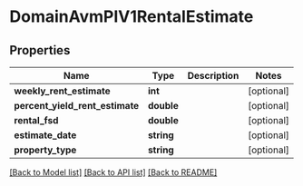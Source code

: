 # DomainAvmPIV1RentalEstimate

## Properties
Name | Type | Description | Notes
------------ | ------------- | ------------- | -------------
**weekly_rent_estimate** | **int** |  | [optional] 
**percent_yield_rent_estimate** | **double** |  | [optional] 
**rental_fsd** | **double** |  | [optional] 
**estimate_date** | **string** |  | [optional] 
**property_type** | **string** |  | [optional] 

[[Back to Model list]](../../README.md#documentation-for-models) [[Back to API list]](../../README.md#documentation-for-api-endpoints) [[Back to README]](../../README.md)

